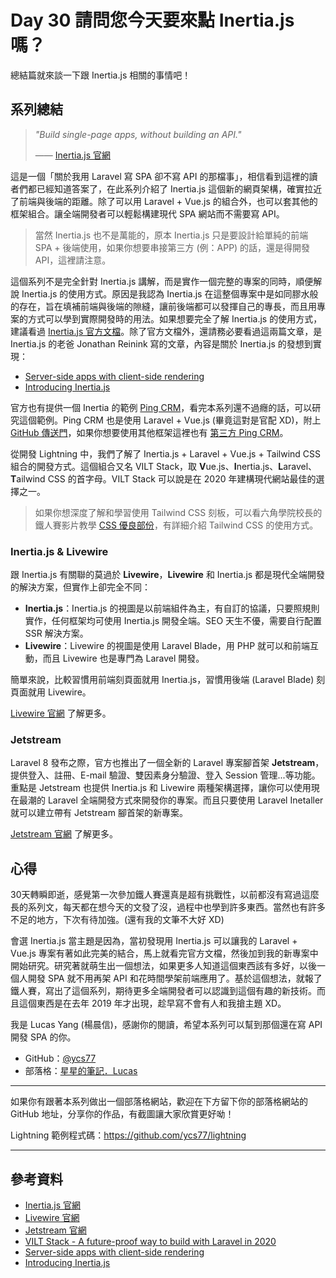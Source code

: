 # Day 30 請問您今天要來點 Inertia.js 嗎？

總結篇就來談一下跟 Inertia.js 相關的事情吧！

## 系列總結

> *"Build single-page apps, without building an API."*
> 
> —— [Inertia.js 官網](https://inertiajs.com/)

這是一個「關於我用 Laravel 寫 SPA 卻不寫 API 的那檔事」，相信看到這裡的讀者們都已經知道答案了，在此系列介紹了 Inertia.js 這個新的網頁架構，確實拉近了前端與後端的距離。除了可以用 Laravel + Vue.js 的組合外，也可以套其他的框架組合。讓全端開發者可以輕鬆構建現代 SPA 網站而不需要寫 API。

> 當然 Inertia.js 也不是萬能的，原本 Inertia.js 只是要設計給單純的前端 SPA + 後端使用，如果你想要串接第三方 (例：APP) 的話，還是得開發 API，這裡請注意。

這個系列不是完全針對 Inertia.js 講解，而是實作一個完整的專案的同時，順便解說 Inertia.js 的使用方式。原因是我認為 Inertia.js 在這整個專案中是如同膠水般的存在，旨在填補前端與後端的隙縫，讓前後端都可以發揮自己的專長，而且用專案的方式可以學到實際開發時的用法。如果想要完全了解 Inertia.js 的使用方式，建議看過 [Inertia.js 官方文檔](https://inertiajs.com/)。除了官方文檔外，還請務必要看過這兩篇文章，是 Inertia.js 的老爸 Jonathan Reinink 寫的文章，內容是關於 Inertia.js 的發想到實現：

* [Server-side apps with client-side rendering](https://reinink.ca/articles/server-side-apps-with-client-side-rendering)
* [Introducing Inertia.js](https://reinink.ca/articles/introducing-inertia-js)

官方也有提供一個 Inertia 的範例 [Ping CRM](https://demo.inertiajs.com/)，看完本系列還不過癮的話，可以研究這個範例。Ping CRM 也是使用 Laravel + Vue.js (畢竟這對是官配 XD)，附上 [GitHub 傳送門](https://github.com/inertiajs/pingcrm)，如果你想要使用其他框架這裡也有 [第三方 Ping CRM](https://inertiajs.com/demo-application#third-party)。

從開發 Lightning 中，我們了解了 Inertia.js + Laravel + Vue.js + Tailwind CSS 組合的開發方式。這個組合又名 VILT Stack，取 **V**ue.js、**I**nertia.js、**L**aravel、**T**ailwind CSS 的首字母。VILT Stack 可以說是在 2020 年建構現代網站最佳的選擇之一。

> 如果你想深度了解和學習使用 Tailwind CSS 刻板，可以看六角學院校長的鐵人賽影片教學 [CSS 優良部份](https://ithelp.ithome.com.tw/users/20040221/ironman/3567)，有詳細介紹 Tailwind CSS 的使用方式。

### Inertia.js & Livewire

跟 Inertia.js 有關聯的莫過於 **Livewire**，**Livewire** 和 Inertia.js 都是現代全端開發的解決方案，但實作上卻完全不同：

* **Inertia.js**：Inertia.js 的視圖是以前端組件為主，有自訂的協議，只要照規則實作，任何框架均可使用 Inertia.js 開發全端。SEO 天生不優，需要自行配置 SSR 解決方案。
* **Livewire**：Livewire 的視圖是使用 Laravel Blade，用 PHP 就可以和前端互動，而且 Livewire 也是專門為 Laravel 開發。

簡單來說，比較習慣用前端刻頁面就用 Inertia.js，習慣用後端 (Laravel Blade) 刻頁面就用 Livewire。

[Livewire 官網](https://laravel-livewire.com/) 了解更多。

### Jetstream

Laravel 8 發布之際，官方也推出了一個全新的 Laravel 專案腳首架 **Jetstream**，提供登入、註冊、E-mail 驗證、雙因素身分驗證、登入 Session 管理...等功能。重點是 Jetstream 也提供 Inertia.js 和 Livewire 兩種架構選擇，讓你可以使用現在最潮的 Laravel 全端開發方式來開發你的專案。而且只要使用 Laravel Inetaller 就可以建立帶有 Jetstream 腳首架的新專案。

[Jetstream 官網](https://jetstream.laravel.com/) 了解更多。

## 心得

30天轉瞬即逝，感覺第一次參加鐵人賽還真是超有挑戰性，以前都沒有寫過這麼長的系列文，每天都在想今天的文發了沒，過程中也學到許多東西。當然也有許多不足的地方，下次有待加強。(還有我的文筆不大好 XD)

會選 Inertia.js 當主題是因為，當初發現用 Inertia.js 可以讓我的 Laravel + Vue.js 專案有著如此完美的結合，馬上就看完官方文檔，然後加到我的新專案中開始研究。研究著就萌生出一個想法，如果更多人知道這個東西該有多好，以後一個人開發 SPA 就不用再架 API 和花時間學架前端應用了。基於這個想法，就報了鐵人賽，寫出了這個系列，期待更多全端開發者可以認識到這個有趣的新技術。而且這個東西是在去年 2019 年才出現，趁早寫不會有人和我搶主題 XD。

我是 Lucas Yang (楊晨信)，感謝你的閱讀，希望本系列可以幫到那個還在寫 API 開發 SPA 的你。

* GitHub：[@ycs77](https://github.com/ycs77)
* 部落格：[星星的筆記．Lucas](https://lucas-yang.vercel.app/)

---

如果你有跟著本系列做出一個部落格網站，歡迎在下方留下你的部落格網站的 GitHub 地址，分享你的作品，有截圖讓大家欣賞更好呦！

Lightning 範例程式碼：https://github.com/ycs77/lightning

<!--  -->

---

## 參考資料

* [Inertia.js 官網](https://inertiajs.com/)
* [Livewire 官網](https://laravel-livewire.com/)
* [Jetstream 官網](https://jetstream.laravel.com/)
* [VILT Stack - A future-proof way to build with Laravel in 2020](https://raison.co/vilt-stack-vue-inertia-laravel-tailwind/)
* [Server-side apps with client-side rendering](https://reinink.ca/articles/server-side-apps-with-client-side-rendering)
* [Introducing Inertia.js](https://reinink.ca/articles/introducing-inertia-js)
